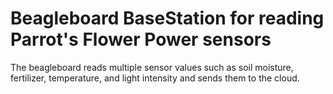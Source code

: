 # Beagleboard BaseStation for reading Parrot's Flower Power sensors
The beagleboard reads multiple sensor values such as soil moisture, fertilizer, temperature, and light intensity and sends them to the cloud.
